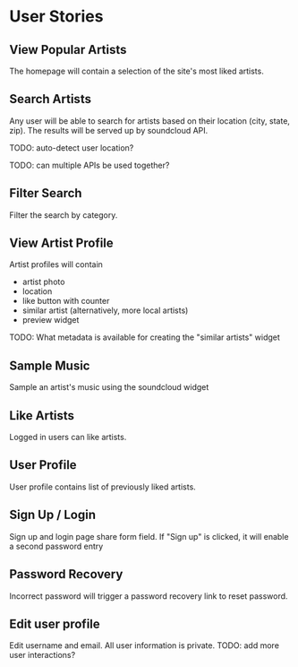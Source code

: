 # User Stories

## View Popular Artists
The homepage will contain a selection of the site's most liked artists.

## Search Artists
Any user will be able to search for artists based on their location (city, state, zip).
The results will be served up by soundcloud API.

TODO: auto-detect user location?

TODO: can multiple APIs be used together?


## Filter Search
Filter the search by category.

## View Artist Profile
Artist profiles will contain
- artist photo
- location
- like button with counter
- similar artist (alternatively, more local artists)
- preview widget

TODO: What metadata is available for creating the "similar artists" widget

## Sample Music
Sample an artist's music using the soundcloud widget

## Like Artists
Logged in users can like artists.

## User Profile
User profile contains list of previously liked artists.

## Sign Up / Login
Sign up and login page share form field. If "Sign up" is clicked, it will enable a second password entry

## Password Recovery
Incorrect password will trigger a password recovery link to reset password. 

## Edit user profile 
Edit username and email. All user information is private. 
TODO: add more user interactions?

